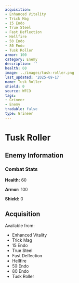 ```yaml
---
acquisition:
- Enhanced Vitality
- Trick Mag
- 15 Endo
- True Steel
- Fast Deflection
- Hellfire
- 50 Endo
- 80 Endo
- Tusk Roller
armor: 100
category: Enemy
description: ''
health: 60
image: ../images/tusk-roller.png
last_updated: '2025-09-17'
name: Tusk Roller
shield: 0
source: WFCD
tags:
- Grineer
- Enemy
tradable: false
type: Grineer
---
```


# Tusk Roller

## Enemy Information

### Combat Stats

**Health:** 60

**Armor:** 100

**Shield:** 0

## Acquisition

Available from:
- Enhanced Vitality
- Trick Mag
- 15 Endo
- True Steel
- Fast Deflection
- Hellfire
- 50 Endo
- 80 Endo
- Tusk Roller

